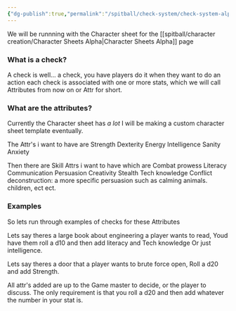 ```yaml
---
{"dg-publish":true,"permalink":"/spitball/check-system/check-system-alpha/"}
---
```


We will be runnning with the Character sheet for the  [[spitball/character creation/Character Sheets Alpha\|Character Sheets Alpha]] page

###  What is a check?
A check is well... a check, you have players do it when they want to do an action each check is associated with one or more stats, which we will call Attributes from now on or Attr for short.

### What are the attributes?

Currently the Character sheet has *a lot* 
I will be making a custom character sheet template eventually.

The Attr's i want to have are
Strength
Dexterity
Energy
Intelligence
Sanity
Anxiety

Then there are Skill Attrs i want to have which are
Combat prowess
Literacy
Communication
Persuasion
Creativity
Stealth
Tech knowledge
Conflict deconstruction: a more specific persuasion such as calming animals. children, ect ect.
### Examples
So lets run through examples of checks for these Attributes

Lets say theres a large book about engineering a player wants to read, 
Youd have them roll a d10 and then add literacy and Tech knowledge Or just intelligence.

Lets say theres a door that a player wants to brute force open, Roll a d20 and add Strength.

All attr's added are up to the Game master to decide, or the player to discuss. 
The only requirement is that you roll a d20 and then add whatever the number in your stat is.